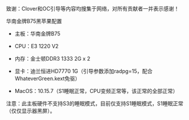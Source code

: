 致谢：Clover和OC引导等内容均搜集于网络，对所有贡献者一并表示感谢！

华南金牌B75黑苹果配置

* 主板：华南金牌B75

* CPU：E3 1220 V2

* 内存：金士顿DDR3 1333 2G x 2

* 显卡：迪兰恒进HD7770 1G（引导参数添加radpg=15，配合WhateverGreen.kext免驱）

* MacOS：10.15.7（S1睡眠正常，CPU变频正常等，该正常的全部正常）

注意：此主板硬件不支持S3的睡眠模式，目前仅支持S1睡眠模式，S1睡眠正常（仅仅显示器黑屏）。
